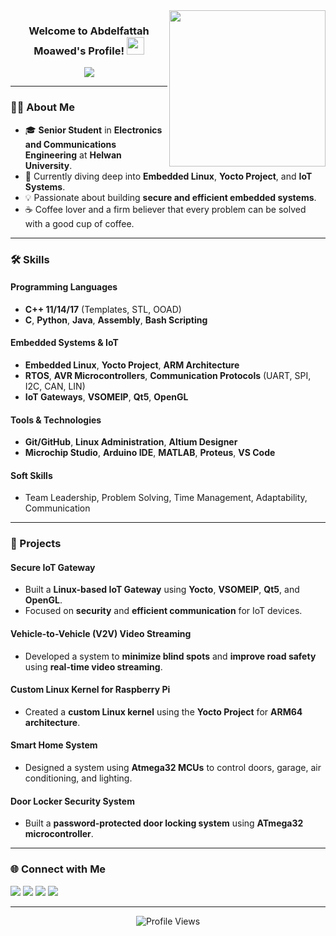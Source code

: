 <img width="250" align="right" src="https://c.tenor.com/_DOBjnGspYAAAAAM/code-coding.gif">

<h3 align="center">
  Welcome to Abdelfattah Moawed's Profile!
  <img src="https://media.giphy.com/media/hvRJCLFzcasrR4ia7z/giphy.gif" width="28">
</h3>

<p align="center">
  <a href="https://github.com/DenverCoder1/readme-typing-svg">
    <img src="https://readme-typing-svg.herokuapp.com/?lines=Junior+Embedded+Linux+Engineer;+Junior+IoT+Engineer;Always+Learning+New+Things&font=Fira+Code&center=true&width=440&height=45&color=f75c7e&vCenter=true&size=22">
  </a>
</p>

---

### 👨‍💻 About Me
- 🎓 **Senior Student** in **Electronics and Communications Engineering** at **Helwan University**.
- 🌱 Currently diving deep into **Embedded Linux**, **Yocto Project**, and **IoT Systems**.
- 💡 Passionate about building **secure and efficient embedded systems**.
- ☕ Coffee lover and a firm believer that every problem can be solved with a good cup of coffee.

---

### 🛠️ Skills
#### **Programming Languages**
- **C++ 11/14/17** (Templates, STL, OOAD)
- **C**, **Python**, **Java**, **Assembly**, **Bash Scripting**

#### **Embedded Systems & IoT**
- **Embedded Linux**, **Yocto Project**, **ARM Architecture**
- **RTOS**, **AVR Microcontrollers**, **Communication Protocols** (UART, SPI, I2C, CAN, LIN)
- **IoT Gateways**, **VSOMEIP**, **Qt5**, **OpenGL**

#### **Tools & Technologies**
- **Git/GitHub**, **Linux Administration**, **Altium Designer**
- **Microchip Studio**, **Arduino IDE**, **MATLAB**, **Proteus**, **VS Code**

#### **Soft Skills**
- Team Leadership, Problem Solving, Time Management, Adaptability, Communication

---

### 🚀 Projects
#### **Secure IoT Gateway**
- Built a **Linux-based IoT Gateway** using **Yocto**, **VSOMEIP**, **Qt5**, and **OpenGL**.
- Focused on **security** and **efficient communication** for IoT devices.

#### **Vehicle-to-Vehicle (V2V) Video Streaming**
- Developed a system to **minimize blind spots** and **improve road safety** using **real-time video streaming**.

#### **Custom Linux Kernel for Raspberry Pi**
- Created a **custom Linux kernel** using the **Yocto Project** for **ARM64 architecture**.

#### **Smart Home System**
- Designed a system using **Atmega32 MCUs** to control doors, garage, air conditioning, and lighting.

#### **Door Locker Security System**
- Built a **password-protected door locking system** using **ATmega32 microcontroller**.

---

### 🌐 Connect with Me
<a href="https://www.linkedin.com/in/abdelfattah-moawed-4554a7258/" target="_blank"><img src="https://img.shields.io/badge/-LinkedIn-0077B5?style=for-the-badge&logo=Linkedin&logoColor=white"/></a>
<a href="https://t.me/Abdelfattah225" target="_blank"><img src="https://img.shields.io/badge/-Telegram-0077B5?style=for-the-badge&logo=Telegram&logoColor=white"/></a>
<a href="mailto:abdelfattahelazazy@gmail.com" target="_blank"><img src="https://img.shields.io/badge/-Email-D14836?style=for-the-badge&logo=Gmail&logoColor=white"/></a>
<a href="https://github.com/Abdelfattah225" target="_blank"><img src="https://img.shields.io/badge/-GitHub-181717?style=for-the-badge&logo=Github&logoColor=white"/></a>

---

<p align="center">
  <img src="https://komarev.com/ghpvc/?username=Abdelfattah225&label=Profile%20Views&color=0e75b6&style=flat" alt="Profile Views" />
</p>
